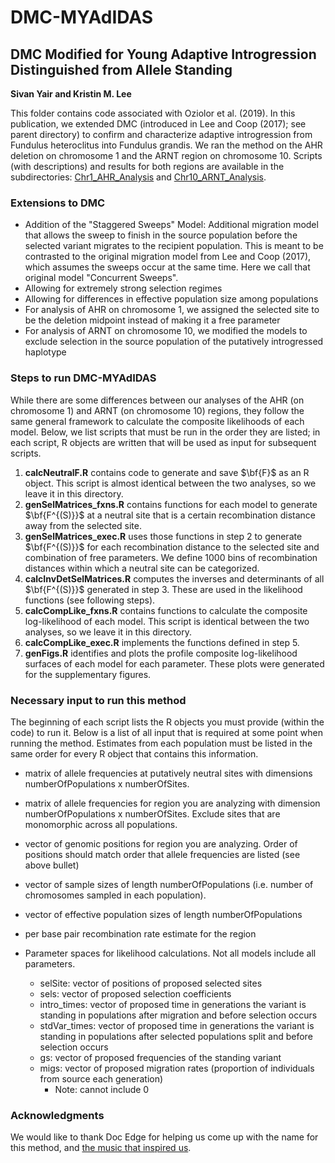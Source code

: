 # **DMC-MYAdIDAS**

## **DMC** **M**odified for **Y**oung **Ad**aptive **I**ntrogression **D**istinguished from **A**llele **S**tanding 

**Sivan Yair and Kristin M. Lee**

This folder contains code associated with Oziolor et al. (2019). In this publication, we extended DMC (introduced in Lee and Coop (2017); see parent directory) to confirm and characterize adaptive introgression from Fundulus heteroclitus into Fundulus grandis. We ran the method on the AHR deletion on chromosome 1 and the ARNT region on chromosome 10. Scripts (with descriptions) and results for both regions are available in the subdirectories: [Chr1_AHR_Analysis](https://github.com/kristinmlee/dmc/blob/master/myAdidas/Chr1_AHR_Analysis) and [Chr10_ARNT_Analysis](https://github.com/kristinmlee/dmc/blob/master/myAdidas/Chr10_ARNT_Analysis). 

### Extensions to DMC

* Addition of the "Staggered Sweeps" Model: Additional migration model that allows the sweep to finish in the source population before the selected variant migrates to the recipient population. This is meant to be contrasted to the original migration model from Lee and Coop (2017), which assumes the sweeps occur at the same time. Here we call that original model "Concurrent Sweeps".
* Allowing for extremely strong selection regimes
* Allowing for differences in effective population size among populations
* For analysis of AHR on chromosome 1, we assigned the selected site to be the deletion midpoint instead of making it a free parameter
* For analysis of ARNT on chromosome 10, we modified the models to exclude selection in the source population of the putatively introgressed haplotype

### Steps to run DMC-MYAdIDAS

While there are some differences between our analyses of the AHR (on chromosome 1) and ARNT (on chromosome 10) regions, they follow the same general framework to calculate the composite likelihoods of each model. Below, we list scripts that must be run in the order they are listed; in each script, R objects are written that will be used as input for subsequent scripts. 

1. **calcNeutralF.R** contains code to generate and save $\bf{F}$ as an R object. This script is almost identical between the two analyses, so we leave it in this directory. 
2. **genSelMatrices_fxns.R** contains functions for each model to generate $\bf{F^{(S)}}$ at a neutral site that is a certain recombination distance away from the selected site.
3. **genSelMatrices_exec.R** uses those functions in step 2 to generate $\bf{F^{(S)}}$ for each recombination distance to the selected site and combination of free parameters. We define 1000 bins of recombination distances within which a neutral site can be categorized.
4. **calcInvDetSelMatrices.R** computes the inverses and determinants of all $\bf{F^{(S)}}$ generated in step 3. These are used in the likelihood functions (see following steps).
5. **calcCompLike_fxns.R** contains functions to calculate the composite log-likelihood of each model. This script is identical between the two analyses, so we leave it in this directory.
6. **calcCompLike_exec.R** implements the functions defined in step 5. 
7. **genFigs.R** identifies and plots the profile composite log-likelihood surfaces of each model for each parameter. These plots were generated for the supplementary figures.

### Necessary input to run this method

The beginning of each script lists the R objects you must provide (within the code) to run it. Below is a list of all input that is required at some point when running the method. Estimates from each population must be listed in the same order for every R object that contains this information.

* matrix of allele frequencies at putatively neutral sites with	dimensions numberOfPopulations x numberOfSites.
* matrix of allele frequencies for region you are analyzing with dimension numberOfPopulations x numberOfSites. Exclude sites that are monomorphic across all populations.
* vector of genomic positions for region you are analyzing. Order of positions should match order that allele frequencies are listed (see above bullet)
* vector of sample sizes of length numberOfPopulations (i.e. number of chromosomes sampled in each population). 
* vector of effective population sizes of length numberOfPopulations
* per base pair recombination rate estimate for the region

* Parameter spaces for likelihood calculations. Not all models include all parameters.
    * selSite: vector of positions of proposed selected sites
    * sels: vector of proposed selection coefficients
    * intro_times: vector of proposed time in generations the variant is standing in populations after migration and before selection occurs
    * stdVar_times: vector of proposed time in generations the variant is standing in populations after selected populations split and before selection occurs
    * gs: vector of proposed frequencies of the standing variant
    * migs: vector of proposed migration rates (proportion of individuals from source each generation)
        * Note: cannot include 0

### Acknowledgments
We would like to thank Doc Edge for helping us come up with the name for this method, and [the music that inspired us](https://www.youtube.com/watch?v=JNua1lFDuDI).

